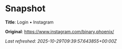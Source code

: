 # Snapshot

**Title**: Login • Instagram

**Original**: <https://www.instagram.com/binary.phoenix/>

_Last refreshed: 2025-10-29T09:39:57.643855+00:00Z_
